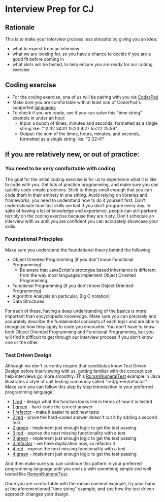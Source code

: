 # Interview Prep for CJ

## Rationale
This is to make your interview process less stressful by giving you an idea:

- what to expect from an interview
- what we are looking for, so you have a chance to decide if you are a good fit before coming in
- what skills will be tested, to help ensure you are ready for our coding exercise

## Coding exercise
- For the coding exercise, one of us will be pairing with you via [CoderPad](https://coderpad.io)
- Make sure you are comfortable with at least one of CoderPad's supported [languages](https://coderpad.io/languages)
- To check if you are ready, see if you can solve this "time string" example in under an hour: 
    - Input: a bunch of times, minutes and seconds, formatted as a single string like: "12:32 34:01 15:23 9:27 55:22 25:56"
    - Output: the sum of the times, hours, minutes, and seconds, formatted as a single string like: "2:32:41"

## If you are relatively new, or out of practice:

### You need to be very comfortable with coding
The goal for the initial coding exercise is for us to experience what it is like to code with you.
Get lots of practice programming, and make sure you can quickly code simple problems.
Stick to things small enough that you can code them in their entirety in one sitting.
Avoid relying on libraries and frameworks, you need to understand how to do it yourself first.
Don't underestimate how fast skills are lost if you don't program every day.
In spite of having a lot of knowledge and experience, people can still perform terribly on the coding exercise because they are rusty.
Don't schedule an interview with us until you are confident you can accurately showcase your skills.

### Foundational Principles
Make sure you understand the foundational theory behind the following:
- Object Oriented Programming (if you don't know Functional Programming)
    - Be aware that JavaScript's prototype based inheritance is different from the way most languages implement Object Oriented Programming.
- Functional Programming (if you don't know Object Oriented Programming)
- Algorithm Analysis (in particular, Big O notation)
- Data Structures

For each of these, having a deep understanding of the basics is more important than encyclopedic knowledge.
Make sure you can precisely and accurately describe the fundamental concepts of each topic and are able to recognize how they apply to code you encounter.
You don't have to know both Object Oriented Programming and Functional Programming, but you will find it difficult to get through our interview process if you don't know one or the other.

### Test Driven Design
Although we don't currently require that candidates know Test Driven Design before interviewing with us, getting familiar with the concept can help interviews go more smoothly.
This [RomanNumeralTest](src/main/java/com/cj/interview/prep/RomanNumeralTest.java) example in Java illustrates a style of unit testing commonly called "red/green/refactor".
Make sure you can follow this step by step introduction in your preferred programming language:
- [1 red](src/main/java/com/cj/interview/prep/RomanNumeralTestA_1_red.java) - design what the function looks like in terms of how it is tested
- [1 green](src/main/java/com/cj/interview/prep/RomanNumeralTestB_1_green.java) - hard-code the correct answer 
- [1 refactor](src/main/java/com/cj/interview/prep/RomanNumeralTestC_1_refactor.java) - make it easier to add new tests
- [2 red](src/main/java/com/cj/interview/prep/RomanNumeralTestD_2_red.java) - prove the hard-coded answer doesn't cut it by adding a second test
- [2 green](src/main/java/com/cj/interview/prep/RomanNumeralTestE_2_green.java) - implement just enough logic to get the test passing
- [3 red](src/main/java/com/cj/interview/prep/RomanNumeralTestF_3_red.java) - expose the next missing functionality with a test
- [3 green](src/main/java/com/cj/interview/prep/RomanNumeralTestG_3_green.java) - implement just enough logic to get the test passing
- [3 refactor](src/main/java/com/cj/interview/prep/RomanNumeralTestH_3_refactor.java) - we have duplication now, so refactor it
- [4 red](src/main/java/com/cj/interview/prep/RomanNumeralTestI_4_red.java) - expose the next missing functionality with a test
- [4 green](src/main/java/com/cj/interview/prep/RomanNumeralTestJ_4_green.java) - implement just enough logic to get the test passing

And then make sure you can continue this pattern in your preferred programming language until you end up with something simple and well tested like [RomanNumeralTest](src/main/java/com/cj/interview/prep/RomanNumeralTest.java). 

Once you are comfortable with the roman numeral example, try your hand at the aforementioned "time string" example, and see how the test driven approach changes your design.
